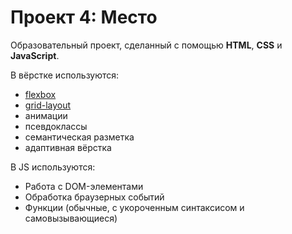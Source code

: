 # Проект 4: Место

Образовательный проект, сделанный с помощью **HTML**, **CSS** и **JavaScript**.

В вёрстке используются:
* [flexbox](https://www.w3schools.com/css/css3_flexbox.asp)
* [grid-layout](https://developer.mozilla.org/en-US/docs/Web/CSS/CSS_Grid_Layout)
* анимации
* псевдоклассы
* семантическая разметка
* адаптивная вёрстка

В JS используются:
* Работа с DOM-элементами
* Обработка браузерных событий
* Функции (обычные, с укороченным синтаксисом и самовызывающиеся)
